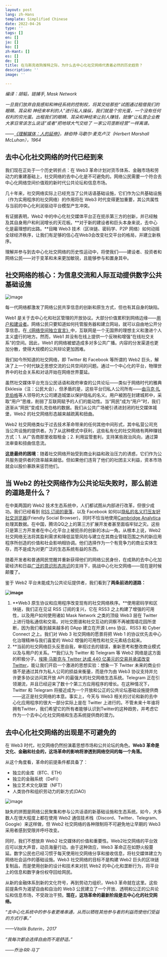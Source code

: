 ```yaml
---
layout: post
lang: zh-Hans
template: Simplified Chinese
date: 2022-04-26
type: ''
tags: []
en: []
ja: []
ko: []
zh-Hant: []
es: []
de: []
title: 在马斯克收购推特之际，为什么去中心化社交网络代表着必然的历史趋势？
description: ''
image: ''

---
```

_编译：胡韬，链捕手, Mask Network_

_一旦我们放弃自我感知和神经系统的控制权，将其交给那些“试图通过租借我们的眼睛、耳朵和 神经来牟利的人”进行私人操纵，我们就是个穷光蛋，一个没有任何权利的穷光蛋。出租我们的眼睛、耳朵和神经来让别人赚钱，就像“让私营企业教大家日常该怎么说话”或者“把地球大气交给了 一家公司垄断经营”一样离谱。_

_——_[_《理解媒体：人的延伸》_](https://www.amazon.com/Understanding-Media-Extensions-Marshall-McLuhan/dp/0262631598)_，赫伯特·马歇尔·麦克卢汉（Herbert Marshall McLuhan），1964_

## **去中心化社交网络的时代已经到来**

我们现在正处于一个历史转折点：在 Web3 革命计划对货币体系、金融市场和劳动力的重建基础上，社交网络的去中心化是不可避免的。网络公民需要一个符合去中心化网络空间价值观的新时代公共论坛和信息市场。

几十年来，社交网络实际上已经充当了公共话语基础设施，它们作为公共基础设施（作为实用程序的社交网络）的作用将在 Web3 时代变得更加重要，其公共属性与当前的中心化利润驱动平台模型产生冲突。

有证据表明，Web2 中的中心化社交媒体平台正在扼杀第三方的创新，并已经触及其自身用户和利润增长的天花板。**对于新的建设者和巨头本身来说，去中心化是最理想的出路。**目睹 Web3 技术（区块链、密码学、P2P 网络）如何动摇全球经济秩序，让我们有足够的信心在Web3会改变社交平台的格局，并建立新秩序。

理解并参与到去中心化社交网络的历史性运动中，将使我们——建设者、投资者和网络公民——对于变革和未来更加敏锐，且能够参与和置身其中。

## **社交网络的核心：为信息交流和人际互动提供数字公共基础设施**

![image](https://www.chaincatcher.com/upload/image/20220426/1650931574833425.jpg)

每一代网络都激发了网络公民共享信息的创新和原生方式，但也有其自身的缺陷。

Web1 是关于去中心化和社区管理的开放协议。大部分价值累积到网络边缘——[用户和建设者](https://future.a16z.com/why-web3-matters/)。网络公民只要知道如何托管服务器和建立网站，就可以自由地公开分享信息。在[《网络空间独立宣言》](https://www.eff.org/cyberspace-independence)中，互联网是一个无国界的理想主义和激进个人主义盛行的地方。然而，Web1 并没有在线上提供一个反映和增强“在线社交关系”的空间。因此，Web1 的网络被塑造成多对多公共广播。内容的分发渠道也更加分散，使得大规模的公共辩论更加困难。

我们如今所知道的社交网络，即 Twitter 和 Facebook 等所谓的 Web2 巨头，解决了上一个时代缺乏思想交流的公共空间的问题。通过一个中心化的平台，物理世界中的社会关系和对话开始在网络世界蔓延。

虽然社交媒体平台充当公民话语和政府审查的公共论坛——类似于网络时代的雅典 Ekklesia（注：公民大会），但矛盾的是，这些平台归私人公司所有——[由马克·扎克伯格](https://web3revolution.typlog.io/episodes/danny)等人领导的大公司建造城堡以保护隐私的名义。用户被困在封建城邦中，采取“用户”思维，削弱了互联网赋予的人们的能动性。当“网民”成为“用户”时，我们逐渐从“网民”变成扎克伯格的数据。我们从公共广场被引诱进封闭的社交媒体城堡，Web2 的社交网络形态越来越疏离和扭曲。

Web2 社交网络类似于过去技术革命带来的任何其他中间形式，其中私营公司充当公共设施的提供者。为了从这种模式中获利，这些私有化的社交网络有两种赚钱方式：1. 从广告商那里收取租金；2. 利用监管套利，支持某些政治风向，通过算法审查和扭曲信息流。

**这是最终的困境**：随着社交网络开始受到商业利益和政治压力的诱惑，它们作为公共服务提供者的效率越来越低。但如果他们违背了他们的社团主义利益，资本市场就会以股价暴跌来惩罚他们。

## **当 Web2 的社交网络作为公共论坛失败时，那么前进的道路是什么？**

在中美两国的 Web2 技术生态系统中，人们都试图从内部进行改革，但很少成功。我们已经看到 [RSS 订阅的衰落](https://www.vice.com/en/article/a3mm4z/the-rise-and-demise-of-rss)，以及 Facebook 如何以[隐私的名义打压友好社交浏览器](https://www.eff.org/deeplinks/2020/11/once-again-facebook-using-privacy-sword-kill-independent-innovation#:\~:text=Friendly%20is%20a%20web%20browser%2C%20so%20it%20is%20our%20understanding,%E2%80%9D%20Facebook%3B%20Facebook%20users%20do.)(Friendly Social Browser)，同时不恰当地使用[Cambridge Analytica](https://www.theguardian.com/news/2018/mar/17/cambridge-analytica-facebook-influence-us-election)处理其数据。在中国，腾讯QQ之上的第三方扩展开发者甚至面临牢狱之灾。这些只是第三方开发者在中心化平台上被扼杀的创新的冰山一角。从根本上说，Web2 社交网络无法将其盈利需求和降低监管风险与建立在其商业管辖范围之外的新应用程序所创造的价值和社会影响相协调。他们选择作为一个有竞争力的商业实体生存，而不是成为对更广泛的生态系统有益的东西。

随着开发者和普通网民觉醒并重新获得他们的网络公民身份，在成熟的去中心化加密经济和日益[广泛的意识形态共识](https://www.wired.com/story/you-yes-you-would-be-a-better-owner-for-twitter-than-elon-musk/)的支持下，挑战中心化社交网络——现在是时候颠覆了。

鉴于 Web2 平台未能成为公共论坛提供者，我们看到了**两条前进的道路：**

**![image](https://www.chaincatcher.com/upload/image/20220426/1650931590538612.jpg)**

1. **Web3 原生协议和应用程序改变现有的社交网络秩序。**使用密码学和区块链，我们正在见证 RSS 订阅的复兴，它在 RSS3 之上构建了增​​强的可用性，以及用户如何使用诸如 Mask Network 之类的顶级 Web3 层在 Twitter 上进行隐私通信和交易。对社交图谱和社交互动的洞察不再被围墙花园所垄断，因为我们看到越来越多的 DApp 建立在开源 Lens 协议、RSS3 和 Cyber​​ Connect 之上。我们对 Web 3 社交网络的愿景将把 Web 1 的协议优先去中心化治理精神与我们喜爱的 Web2 增强的可用性和社交元素结合起来。
2. **当前的社交网络巨头反思自我，审视过去的错误，重新思考和整改商业模式以及与用户的关系。**我们认为 Twitter 和 Telegram 等 Web2 网络是这方面的积极分子。[埃隆·马斯克与 Twitter 达成 440 亿美元的交易并承诺改变 Twitter](https://www.reuters.com/technology/exclusive-twitter-set-accept-musks-best-final-offer-sources-2022-04-25/)，能让我们开启一个激进的思想实验：想象一下 Twitter 未来的商业价值不是通过其作为私人公司的损益来衡量，而是作为由 Web3 协议支持并允许更多协议访问其开放 API 的最强大的社交网络生态系统。Telegram 正在引领潮流，并且已经迎来了数十个第三方应用程序的增长。在这种情况下，Twitter 和 Telegram 将接近成为一个开放和公正的公共论坛基础设施提供商——这正是社交网络的本意。事实上，今天与 Web3 相关的讨论和新的去中心化应用程序的很大一部分实际上是在 Twitter 上进行的。不管未来十年谁将拥有Twitter，我们希望它的所有者能够认识到Twitter的这种趋势，并考虑它作为一个去中心化社交网络和生态系统提供商的潜力。

## **去中心化社交网络的出现是不可避免的**

在 Web3 时代，社交网络仍然扮演着思想市场和公共论坛的角色。**Web3 革命是文化、金融和社会的，这场革命的影响将渗透到网络空间的每一个角落。**

从这个角度看，革命的前提条件都具备了：

* 独立的金库（BTC、ETH）
* 独立的金融系统（DeFi）
* 独立艺术文化联盟（NFT）
* 人类协作和组织劳动力的新方式(DAO)

![image](https://www.chaincatcher.com/upload/image/20220426/1650931641779668.jpg)

缺失的拼图是网络公民聚集和参与公共话语的新基础设施和生态系统。如今，大多数人在很大程度上都在使用 Web2 通信技术栈（Discord、Twitter、Telegram、Google）来这样做，但 Web2 社交网络的各种限制将不可避免地让早期的 Web3 采用者感到受限并呼吁改变。

同时，我们不想放弃 Web2 社交媒体的价值和重要性。Web2社交网络的平台效应可以放大声音，动员海量行动。由于这种效应，Web3 革命正在如野火般蔓延。数字公民也已经习惯于每天使用社交网络分享和接收信息，将社交媒体建立为网络社会运作的基础设施。Web3 社交网络的目标不是构建 Web2 巨头的区块链复制品，而是使用创新的设计和技术来对抗 Web2 的中心化和垄断行为，将平台上的信息和数字身份权夺回给网民。

从新的金融体系到新的文化符号，再到劳动力组织，Web3 革命就在这里。这些前提条件为渴望自由和自治的 Web3 公民建立了一个开放、透明和公正的公共论坛和信息市场，不受政治干预。**现在，这场革命的最新阶段是去中心化的社交网络。**

_“去中心化系统中的参与者更难串通，从而以牺牲其他参与者的利益而使他们受益的方式行事。”_

_——Vitalik Buterin，2017_

_“我每次都会选择自由而不是舒适。”_

_——乔治·RR·马丁_